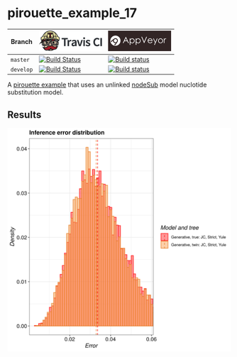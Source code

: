 # pirouette_example_17

Branch   |[![Travis CI logo](pics/TravisCI.png)](https://travis-ci.org)                                                                                               |[![AppVeyor logo](pics/AppVeyor.png)](https://appveyor.com)                                                                                               
---------|------------------------------------------------------------------------------------------------------------------------------------------------------------|--------------------------------------------------------------------------------------------------------------------------------------------------------------------------------------------
`master` |[![Build Status](https://travis-ci.org/richelbilderbeek/pirouette_example_17.svg?branch=master)](https://travis-ci.org/richelbilderbeek/pirouette_example_17) |[![Build status](https://ci.appveyor.com/api/projects/status/i6i4ptib5jb30mml/branch/master?svg=true)](https://ci.appveyor.com/project/richelbilderbeek/pirouette-example-17/branch/master)
`develop`|[![Build Status](https://travis-ci.org/richelbilderbeek/pirouette_example_17.svg?branch=develop)](https://travis-ci.org/richelbilderbeek/pirouette_example_17)|[![Build status](https://ci.appveyor.com/api/projects/status/i6i4ptib5jb30mml/develop/master?svg=true)](https://ci.appveyor.com/project/richelbilderbeek/pirouette-example-17/branch/develop)

A [pirouette example](https://github.com/richelbilderbeek/pirouette_examples)
that uses an unlinked [nodeSub](https://github.com/thijsjanzen/nodeSub) model
nuclotide substitution model.

## Results

![](example_17_314/errors.png)
